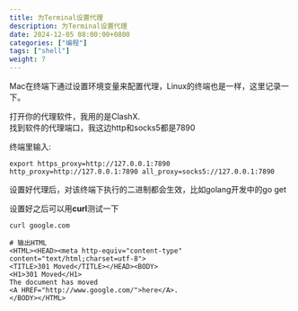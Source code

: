 ```yaml
---
title: 为Terminal设置代理
description: 为Terminal设置代理
date: 2024-12-05 08:00:00+0800
categories: ["编程"]
tags: ["shell"]
weight: 7
---
```


Mac在终端下通过设置环境变量来配置代理，Linux的终端也是一样，这里记录一下。

打开你的代理软件，我用的是ClashX.  
找到软件的代理端口，我这边http和socks5都是7890


终端里输入:

```shell
export https_proxy=http://127.0.0.1:7890 http_proxy=http://127.0.0.1:7890 all_proxy=socks5://127.0.0.1:7890
```

设置好代理后，对该终端下执行的二进制都会生效，比如golang开发中的go get

设置好之后可以用**curl**测试一下

```shell
curl google.com

# 输出HTML
<HTML><HEAD><meta http-equiv="content-type" content="text/html;charset=utf-8">
<TITLE>301 Moved</TITLE></HEAD><BODY>
<H1>301 Moved</H1>
The document has moved
<A HREF="http://www.google.com/">here</A>.
</BODY></HTML>
```